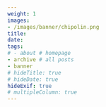 ```yaml
---
weight: 1
images:
- /images/banner/chipolin.png
title: 
date: 
tags:
# - about # homepage
- archive # all posts
- banner
# hideTitle: true
# hideDate: true
hideExif: true
# multipleColumn: true
---
```

